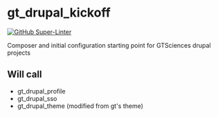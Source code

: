 # gt_drupal_kickoff

[![GitHub Super-Linter](https://github.com/konfuzed/gt_drupal_kickoff/workflows/Lint%20Code%20Base/badge.svg)](https://github.com/marketplace/actions/super-linter)

Composer and initial configuration starting point for GTSciences drupal projects

## Will call

- gt_drupal_profile
- gt_drupal_sso
- gt_drupal_theme (modified from gt's theme)